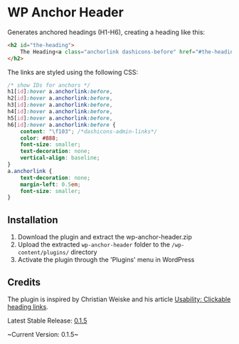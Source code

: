 # WP Anchor Header

Generates anchored headings (H1-H6), creating a heading like this:

```html
<h2 id="the-heading">
	The Heading<a class="anchorlink dashicons-before" href="#the-heading"></a>
</h2>
```

The links are styled using the following CSS:

```css
/* show IDs for anchors */
h1[id]:hover a.anchorlink:before,
h2[id]:hover a.anchorlink:before,
h3[id]:hover a.anchorlink:before,
h4[id]:hover a.anchorlink:before,
h5[id]:hover a.anchorlink:before,
h6[id]:hover a.anchorlink:before {
    content: "\f103"; /*dashicons-admin-links*/
    color: #888;
    font-size: smaller;
    text-decoration: none;
    vertical-align: baseline;
}
a.anchorlink {
    text-decoration: none;
    margin-left: 0.5em;
    font-size: smaller;
}
```

## Installation

1. Download the plugin and extract the wp-anchor-header.zip
1. Upload the extracted `wp-anchor-header` folder to the `/wp-content/plugins/` directory
1. Activate the plugin through the 'Plugins' menu in WordPress

## Credits

The plugin is inspired by Christian Weiske and his article [Usability: Clickable heading links](http://cweiske.de/tagebuch/html-heading-links.htm).

Latest Stable Release: [0.1.5](https://github.com/soderlind/wp-anchor-header/releases/tag/0.1.5)

~Current Version: 0.1.5~
